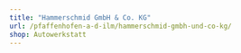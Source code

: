 ```yaml
---
title: "Hammerschmid GmbH & Co. KG"
url: /pfaffenhofen-a-d-ilm/hammerschmid-gmbh-und-co-kg/
shop: Autowerkstatt
---
```

